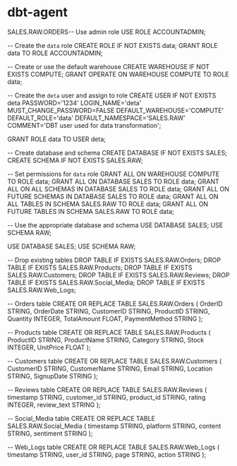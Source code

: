 # dbt-agent
SALES.RAW.ORDERS-- Use admin role
USE ROLE ACCOUNTADMIN;

-- Create the `data` role
CREATE ROLE IF NOT EXISTS data;
GRANT ROLE data TO ROLE ACCOUNTADMIN;

-- Create or use the default warehouse
CREATE WAREHOUSE IF NOT EXISTS COMPUTE;
GRANT OPERATE ON WAREHOUSE COMPUTE TO ROLE data;

-- Create the `deta` user and assign to role
CREATE USER IF NOT EXISTS deta
  PASSWORD='1234'
  LOGIN_NAME='deta'
  MUST_CHANGE_PASSWORD=FALSE
  DEFAULT_WAREHOUSE='COMPUTE'
  DEFAULT_ROLE='data'
  DEFAULT_NAMESPACE='SALES.RAW'
  COMMENT='DBT user used for data transformation';

GRANT ROLE data TO USER deta;

-- Create database and schema
CREATE DATABASE IF NOT EXISTS SALES;
CREATE SCHEMA IF NOT EXISTS SALES.RAW;

-- Set permissions for `data` role
GRANT ALL ON WAREHOUSE COMPUTE TO ROLE data;
GRANT ALL ON DATABASE SALES TO ROLE data;
GRANT ALL ON ALL SCHEMAS IN DATABASE SALES TO ROLE data;
GRANT ALL ON FUTURE SCHEMAS IN DATABASE SALES TO ROLE data;
GRANT ALL ON ALL TABLES IN SCHEMA SALES.RAW TO ROLE data;
GRANT ALL ON FUTURE TABLES IN SCHEMA SALES.RAW TO ROLE data;


-- Use the appropriate database and schema
USE DATABASE SALES;
USE SCHEMA RAW;

USE DATABASE SALES;
USE SCHEMA RAW;

-- Drop existing tables
DROP TABLE IF EXISTS SALES.RAW.Orders;
DROP TABLE IF EXISTS SALES.RAW.Products;
DROP TABLE IF EXISTS SALES.RAW.Customers;
DROP TABLE IF EXISTS SALES.RAW.Reviews;
DROP TABLE IF EXISTS SALES.RAW.Social_Media;
DROP TABLE IF EXISTS SALES.RAW.Web_Logs;

-- Orders table
CREATE OR REPLACE TABLE SALES.RAW.Orders (
    OrderID STRING,
    OrderDate STRING,
    CustomerID STRING,
    ProductID STRING,
    Quantity INTEGER,
    TotalAmount FLOAT,
    PaymentMethod STRING
);

-- Products table
CREATE OR REPLACE TABLE SALES.RAW.Products (
    ProductID STRING,
    ProductName STRING,
    Category STRING,
    Stock INTEGER,
    UnitPrice FLOAT
);

-- Customers table
CREATE OR REPLACE TABLE SALES.RAW.Customers (
    CustomerID STRING,
    CustomerName STRING,
    Email STRING,
    Location STRING,
    SignupDate STRING
);

-- Reviews table
CREATE OR REPLACE TABLE SALES.RAW.Reviews (
    timestamp STRING,
    customer_id STRING,
    product_id STRING,
    rating INTEGER,
    review_text STRING
);

-- Social_Media table
CREATE OR REPLACE TABLE SALES.RAW.Social_Media (
    timestamp STRING,
    platform STRING,
    content STRING,
    sentiment STRING
);

-- Web_Logs table
CREATE OR REPLACE TABLE SALES.RAW.Web_Logs (
    timestamp STRING,
    user_id STRING,
    page STRING,
    action STRING
);
